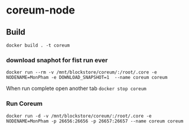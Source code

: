 # coreum-node
    
## Build
    docker build . -t coreum
 
 ### download snaphot for fist run ever
    docker run --rm -v /mnt/blockstore/coreum/:/root/.core -e NODENAME=MonPham -e DOWNLOAD_SNAPSHOT=1  --name coreum coreum
When run complete open another tab 
    `docker stop coreum`
  
 ### Run Coreum
    docker run -d -v /mnt/blockstore/coreum/:/root/.core -e NODENAME=MonPham -p 26656:26656 -p 26657:26657 --name coreum coreum
